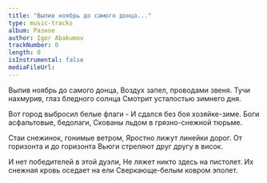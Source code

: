 ```yaml
---
title: "Выпив ноябрь до самого донца..."
type: music-tracks
album: Разное
author: Igor Abakumov
trackNumber: 0
length: 0
isInstrumental: false
mediaFileUrl: 
---
```


Выпив ноябрь до самого донца,
Воздух запел, проводами звеня.
Тучи нахмурив, глаз бледного солнца
Смотрит усталостью зимнего дня.

Вот город выбросил белые флаги -
И сдался без боя хозяйке-зиме.
Боги асфальтовые, бедолаги,
Скованы льдом в грязно-снежной тюрьме.

Стаи снежинок, гонимые ветром,
Яростно лижут линейки дорог.
От горизонта и до горизонта
Вьюги стреляют друг другу в висок.

И нет победителей в этой дуэли,
Не ляжет никто здесь на пистолет.
Их снежная кровь оседает на ели
Сверкающе-белым ковром эполет.
